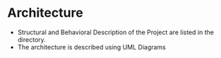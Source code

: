 # Architecture

- Structural and Behavioral Description of the Project are listed in the directory.
- The architecture is described using UML Diagrams
